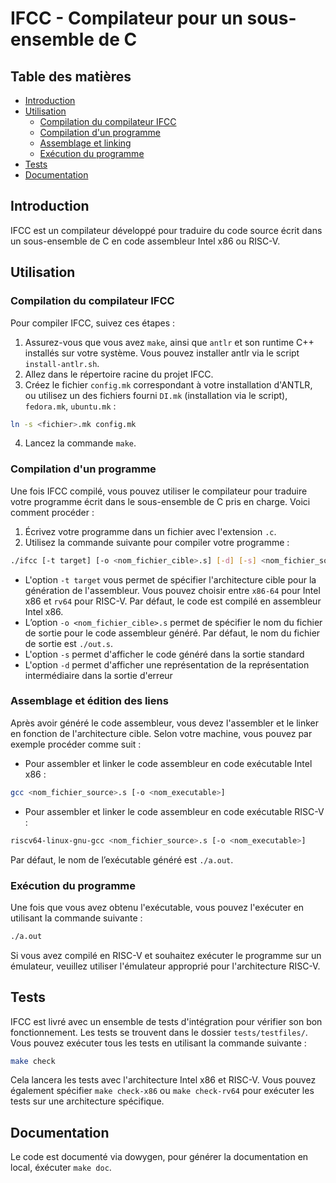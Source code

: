 # IFCC - Compilateur pour un sous-ensemble de C

## Table des matières

- [Introduction](#introduction)
- [Utilisation](#utilisation)
  - [Compilation du compilateur IFCC](#compilation-du-compilateur-ifcc)
  - [Compilation d'un programme](#compilation-dun-programme)
  - [Assemblage et linking](#assemblage-et-linking)
  - [Exécution du programme](#exécution-du-programme)
- [Tests](#tests)
- [Documentation](#documentation)

## Introduction

IFCC est un compilateur développé pour traduire du code source écrit dans un sous-ensemble de C en code assembleur Intel x86 ou RISC-V.

## Utilisation

### Compilation du compilateur IFCC

Pour compiler IFCC, suivez ces étapes :

1. Assurez-vous que vous avez `make`, ainsi que `antlr` et son runtime C++ installés sur votre système. Vous pouvez installer antlr via le script `install-antlr.sh`.
2. Allez dans le répertoire racine du projet IFCC.
3. Créez le fichier `config.mk` correspondant à votre installation d'ANTLR, ou utilisez un des fichiers fourni `DI.mk` (installation via le script), `fedora.mk`, `ubuntu.mk` : 
```bash
ln -s <fichier>.mk config.mk
```
4. Lancez la commande `make`.

### Compilation d'un programme

Une fois IFCC compilé, vous pouvez utiliser le compilateur pour traduire votre programme écrit dans le sous-ensemble de C pris en charge. Voici comment procéder :

1. Écrivez votre programme dans un fichier avec l'extension `.c`.
2. Utilisez la commande suivante pour compiler votre programme :

```bash
./ifcc [-t target] [-o <nom_fichier_cible>.s] [-d] [-s] <nom_fichier_source>.c
```

- L'option `-t target` vous permet de spécifier l'architecture cible pour la génération de l'assembleur. Vous pouvez choisir entre `x86-64` pour Intel x86 et `rv64` pour RISC-V. Par défaut, le code est compilé en assembleur Intel x86.
- L’option `-o <nom_fichier_cible>.s` permet de spécifier le nom du fichier de sortie pour le code assembleur généré. Par défaut, le nom du fichier de sortie est `./out.s`.
- L'option `-s` permet d'afficher le code généré dans la sortie standard
- L'option `-d` permet d'afficher une représentation de la représentation intermédiaire dans la sortie d'erreur

### Assemblage et édition des liens

Après avoir généré le code assembleur, vous devez l'assembler et le linker en fonction de l'architecture cible. Selon votre machine, vous pouvez par exemple procéder comme suit :

- Pour assembler et linker le code assembleur en code exécutable Intel x86 :

```bash
gcc <nom_fichier_source>.s [-o <nom_executable>]
```

- Pour assembler et linker le code assembleur en code exécutable RISC-V :

```bash
riscv64-linux-gnu-gcc <nom_fichier_source>.s [-o <nom_executable>]
```

Par défaut, le nom de l’exécutable généré est `./a.out`.

### Exécution du programme

Une fois que vous avez obtenu l'exécutable, vous pouvez l'exécuter en utilisant la commande suivante :

```bash
./a.out
```

Si vous avez compilé en RISC-V et souhaitez exécuter le programme sur un émulateur, veuillez utiliser l'émulateur approprié pour l'architecture RISC-V.

## Tests

IFCC est livré avec un ensemble de tests d'intégration pour vérifier son bon fonctionnement. Les tests se trouvent dans le dossier `tests/testfiles/`. Vous pouvez exécuter tous les tests en utilisant la commande suivante :

```bash
make check
```

Cela lancera les tests avec l'architecture Intel x86 et RISC-V. Vous pouvez également spécifier `make check-x86` ou `make check-rv64` pour exécuter les tests sur une architecture spécifique.

## Documentation

Le code est documenté via dowygen, pour générer la documentation en local, éxécuter `make doc`.
